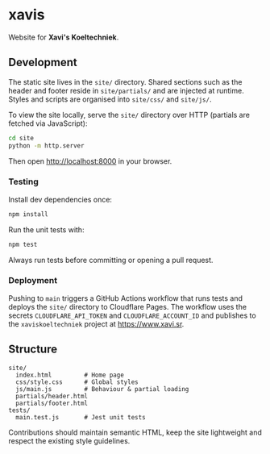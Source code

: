 # xavis

Website for **Xavi's Koeltechniek**.

## Development

The static site lives in the `site/` directory. Shared sections such as the header and footer reside in `site/partials/` and are injected at runtime. Styles and scripts are organised into `site/css/` and `site/js/`.

To view the site locally, serve the `site/` directory over HTTP (partials are fetched via JavaScript):

```bash
cd site
python -m http.server
```

Then open <http://localhost:8000> in your browser.

### Testing

Install dev dependencies once:

```bash
npm install
```

Run the unit tests with:

```bash
npm test
```

Always run tests before committing or opening a pull request.

### Deployment

Pushing to `main` triggers a GitHub Actions workflow that runs tests and deploys the `site/` directory to Cloudflare Pages. The workflow uses the secrets `CLOUDFLARE_API_TOKEN` and `CLOUDFLARE_ACCOUNT_ID` and publishes to the `xaviskoeltechniek` project at <https://www.xavi.sr>.

## Structure

```
site/
  index.html         # Home page
  css/style.css      # Global styles
  js/main.js         # Behaviour & partial loading
  partials/header.html
  partials/footer.html
tests/
  main.test.js       # Jest unit tests
```

Contributions should maintain semantic HTML, keep the site lightweight and respect the existing style guidelines.
